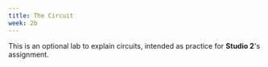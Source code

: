 ```yaml
---
title: The Circuit
week: 2b
---
```


This is an optional lab to explain circuits, intended as practice for **Studio 2**'s assignment.